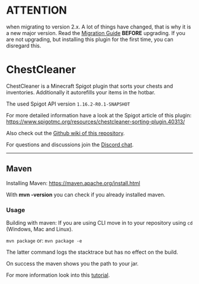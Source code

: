 # ATTENTION
when migrating to version 2.x. A lot of things have changed, that is why it is a new major version. Read the [Migration Guide](https://github.com/tom2208/ChestCleaner/wiki/Migration-Guide-2.0) **BEFORE** upgrading. If you are not upgrading, but installing this plugin for the first time, you can disregard this.

# ChestCleaner

ChestCleaner is a Minecraft Spigot plugin that sorts your chests and inventories. Additionally it autorefills your items in the hotbar.

The used Spigot API version `1.16.2-R0.1-SNAPSHOT`

For more detailed information have a look at the Spigot article of this plugin: https://www.spigotmc.org/resources/chestcleaner-sorting-plugin.40313/

Also check out the [Github wiki of this repository](https://github.com/tom2208/ChestCleaner/wiki).

For questions and discussions join the [Discord chat](https://discord.gg/4AeApQ5).

---

## Maven

Installing Maven: https://maven.apache.org/install.html

With **mvn -version** you can check if you already installed maven.

### Usage

Building with maven:
If you are using CLI move in to your repository using `cd` (Windows, Mac and Linux).

`mvn package` or: `mvn package -e` 

The latter command logs the stacktrace but has no effect on the build.

On success the maven shows you the path to your jar.

For more information look into this [tutorial](https://maven.apache.org/guides/getting-started/maven-in-five-minutes.html).
